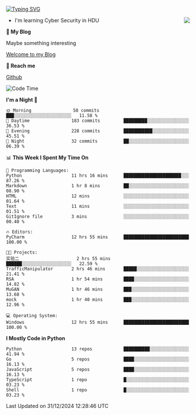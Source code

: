 [![Typing SVG](https://readme-typing-svg.herokuapp.com?font=Fira+Code&pause=1000&random=false&width=450&height=60&lines=Hello+%F0%9F%91%8B%F0%9F%8F%BB;I'm+JBNRZ)](https://git.io/typing-svg)

<a href="#">
  <img align="right" src="https://github-readme-stats.vercel.app/api?username=JBNRZ&show_icons=true&bg_color=15,f2f7fd,E0EAFC" />
</a>

- I'm learning Cyber Security in HDU

 **🌱 My Blog**

Maybe something interesting

[Welcome to my Blog](https://jbnrz.com.cn/)

 **💬 Reach me** 

[Github](https://github.com/JBNRZ)


<!--START_SECTION:waka-->
![Code Time](http://img.shields.io/badge/Code%20Time-798%20hrs%204%20mins-blue)

**I'm a Night 🦉** 

```text
🌞 Morning                58 commits          ███░░░░░░░░░░░░░░░░░░░░░░   11.58 % 
🌆 Daytime                183 commits         █████████░░░░░░░░░░░░░░░░   36.53 % 
🌃 Evening                228 commits         ███████████░░░░░░░░░░░░░░   45.51 % 
🌙 Night                  32 commits          ██░░░░░░░░░░░░░░░░░░░░░░░   06.39 % 
```


📊 **This Week I Spent My Time On** 

```text
💬 Programming Languages: 
Python                   11 hrs 16 mins      ██████████████████████░░░   87.26 % 
Markdown                 1 hr 8 mins         ██░░░░░░░░░░░░░░░░░░░░░░░   08.90 % 
HTML                     12 mins             ░░░░░░░░░░░░░░░░░░░░░░░░░   01.64 % 
Text                     11 mins             ░░░░░░░░░░░░░░░░░░░░░░░░░   01.51 % 
GitIgnore file           3 mins              ░░░░░░░░░░░░░░░░░░░░░░░░░   00.40 % 

🔥 Editors: 
PyCharm                  12 hrs 55 mins      █████████████████████████   100.00 % 

🐱‍💻 Projects: 
实验二                      2 hrs 55 mins       ██████░░░░░░░░░░░░░░░░░░░   22.59 % 
TrafficManipulator       2 hrs 46 mins       █████░░░░░░░░░░░░░░░░░░░░   21.41 % 
RSA                      1 hr 54 mins        ████░░░░░░░░░░░░░░░░░░░░░   14.82 % 
MuGAN                    1 hr 46 mins        ███░░░░░░░░░░░░░░░░░░░░░░   13.68 % 
mock                     1 hr 40 mins        ███░░░░░░░░░░░░░░░░░░░░░░   12.96 % 

💻 Operating System: 
Windows                  12 hrs 55 mins      █████████████████████████   100.00 % 
```

**I Mostly Code in Python** 

```text
Python                   13 repos            ██████████░░░░░░░░░░░░░░░   41.94 % 
Go                       5 repos             ████░░░░░░░░░░░░░░░░░░░░░   16.13 % 
JavaScript               5 repos             ████░░░░░░░░░░░░░░░░░░░░░   16.13 % 
TypeScript               1 repo              █░░░░░░░░░░░░░░░░░░░░░░░░   03.23 % 
Shell                    1 repo              █░░░░░░░░░░░░░░░░░░░░░░░░   03.23 % 
```




 Last Updated on 31/12/2024 12:28:46 UTC
<!--END_SECTION:waka-->
